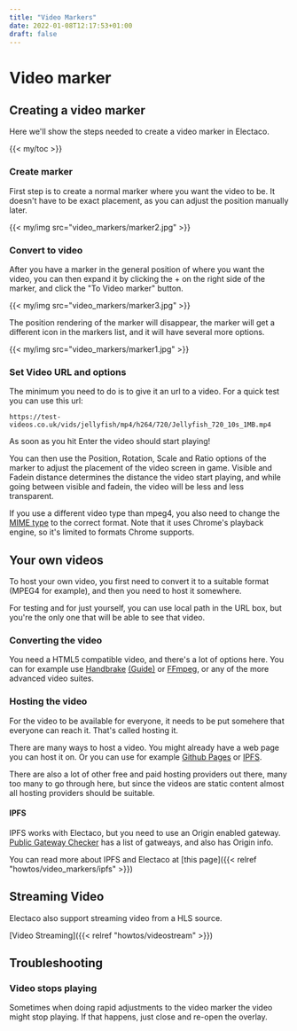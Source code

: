 ```yaml
---
title: "Video Markers"
date: 2022-01-08T12:17:53+01:00
draft: false
---
```


# Video marker

## Creating a video marker

Here we'll show the steps needed to create a video marker in Electaco.
<!--more-->
{{< my/toc >}}

### Create marker

First step is to create a normal marker where you want the video to be. 
It doesn't have to be exact placement, as you can adjust the position manually later.

{{< my/img src="video_markers/marker2.jpg" >}}


### Convert to video

After you have a marker in the general position of where you want the video, 
you can then expand it by clicking the + on the right side of the marker, 
and click the "To Video marker" button. 

{{< my/img src="video_markers/marker3.jpg" >}}

The position rendering of the marker will disappear, the marker will get a different 
icon in the markers list, and it will have several more options.

{{< my/img src="video_markers/marker1.jpg" >}}

### Set Video URL and options

The minimum you need to do is to give it an url to a video. For a quick test you can use this url:

    https://test-videos.co.uk/vids/jellyfish/mp4/h264/720/Jellyfish_720_10s_1MB.mp4

As soon as you hit Enter the video should start playing! 

You can then use the Position, Rotation, Scale and Ratio options of the marker to adjust the placement of the video screen in game. 
Visible and Fadein distance determines the distance the video start playing, and while going between visible and fadein,
the video will be less and less transparent.

If you use a different video type than mpeg4, you also need to change the [MIME type](https://help.encoding.com/knowledge-base/article/correct-mime-types-for-serving-video-files/) 
to the correct format. Note that it uses Chrome's playback engine, so it's limited to formats Chrome supports.

## Your own videos

To host your own video, you first need to convert it to a suitable format (MPEG4 for example), and then you need to host it somewhere.

For testing and for just yourself, you can use local path in the URL box, but you're the only one that will be able to see that video.

### Converting the video

You need a HTML5 compatible video, and there's a lot of options here. You can for example use [Handbrake](https://handbrake.fr/) [(Guide)](https://www.wonderplugin.com/wordpress-tutorials/how-to-convert-video-to-html5-compatible/) or [FFmpeg](https://ffmpeg.org/), or any of the more advanced video suites.

### Hosting the video

For the video to be available for everyone, it needs to be put somehere that everyone can reach it. That's called hosting it.

There are many ways to host a video. You might already have a web page you can host it on. Or you can use for example [Github Pages](https://pages.github.com/) or [IPFS](https://ipfs.io/). 

There are also a lot of other free and paid hosting providers out there, many too many to go through here, but since the videos are static content
almost all hosting providers should be suitable.

#### IPFS

IPFS works with Electaco, but you need to use an Origin enabled gateway. [Public Gateway Checker](https://ipfs.github.io/public-gateway-checker/) has a list of gatweays, and also has Origin info.

You can read more about IPFS and Electaco at [this page]({{< relref "howtos/video_markers/ipfs" >}})

## Streaming Video

Electaco also support streaming video from a HLS source.

[Video Streaming]({{< relref "howtos/videostream" >}})

## Troubleshooting

### Video stops playing

Sometimes when doing rapid adjustments to the video marker the video might stop playing. If that happens, just close and re-open the overlay.